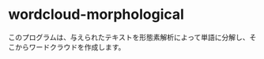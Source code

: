 wordcloud-morphological
=======================
このプログラムは、与えられたテキストを形態素解析によって単語に分解し、そこからワードクラウドを作成します。

